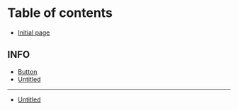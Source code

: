 # Table of contents

* [Initial page](README.md)

## INFO

* [Button](info/untitled-1.md)
* [Untitled](info/untitled.md)

---

* [Untitled](untitled.md)

